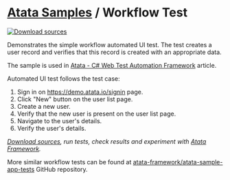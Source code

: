 # [Atata Samples](https://github.com/atata-framework/atata-samples) / Workflow Test

[![Download sources](https://img.shields.io/badge/Download-sources-brightgreen.svg)](https://github.com/atata-framework/atata-samples/raw/main/_archives/SampleApp.UITests.zip)

Demonstrates the simple workflow automated UI test.
The test creates a user record and verifies that this record is created with an appropriate data.

The sample is used in [Atata - C# Web Test Automation Framework](https://www.codeproject.com/articles/Atata-New-Test-Automation-Framework) article.

Automated UI test follows the test case:
1. Sign in on <https://demo.atata.io/signin> page.
1. Click "New" button on the user list page.
1. Create a new user.
1. Verify that the new user is present on the user list page.
1. Navigate to the user's details.
1. Verify the user's details.

*[Download sources](https://github.com/atata-framework/atata-samples/raw/main/_archives/SampleApp.UITests.zip), run tests, check results and experiment with [Atata Framework](https://atata.io).*

More similar workflow tests can be found at [atata-framework/atata-sample-app-tests](https://github.com/atata-framework/atata-sample-app-tests) GitHub repository.

